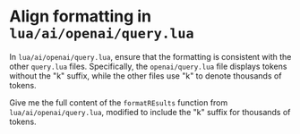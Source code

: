 # Align formatting in `lua/ai/openai/query.lua`

In `lua/ai/openai/query.lua`, ensure that the formatting is consistent with the other `query.lua` files.
Specifically, the `openai/query.lua` file displays tokens without the "k" suffix, while the other files use "k" to denote thousands of tokens.

Give me the full content of the `formatREsults` function from `lua/ai/openai/query.lua`, modified to include the "k" suffix for thousands of tokens.

